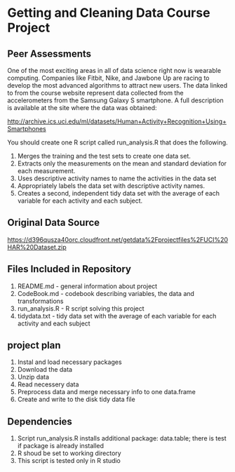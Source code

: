 # Getting and Cleaning Data Course Project

## Peer Assessments

One of the most exciting areas in all of data science right now is wearable computing.
Companies like Fitbit, Nike, and Jawbone Up are racing to develop the most advanced algorithms
to attract new users. The data linked to from the course website represent data collected
from the accelerometers from the Samsung Galaxy S smartphone. A full description is available
at the site where the data was obtained:  

http://archive.ics.uci.edu/ml/datasets/Human+Activity+Recognition+Using+Smartphones  

You should create one R script called run_analysis.R that does the following.  

1. Merges the training and the test sets to create one data set.  
2. Extracts only the measurements on the mean and standard deviation for each measurement.  
3. Uses descriptive activity names to name the activities in the data set  
4. Appropriately labels the data set with descriptive activity names.  
5. Creates a second, independent tidy data set with the average of each variable for each activity and each subject.  


## Original Data Source

https://d396qusza40orc.cloudfront.net/getdata%2Fprojectfiles%2FUCI%20HAR%20Dataset.zip   

## Files Included in Repository

1. README.md        - general information about project  
2. CodeBook.md      - codebook describing variables, the data and transformations  
3. run_analysis.R   - R script solving this project  
4. tidydata.txt     - tidy data set with the average of each variable for each   activity and each subject  


## project plan
1. Instal and load necessary packages  
2. Download the data   
3. Unzip data  
4. Read necessery data   
5. Preprocess data and merge necessary info to one data.frame  
6. Create and write to the disk tidy data file  

## Dependencies
1. Script run_analysis.R installs additional package: data.table; there is test if package is already installed  
2. R shoud be set to working directory  
3. This script is tested only in R studio  



